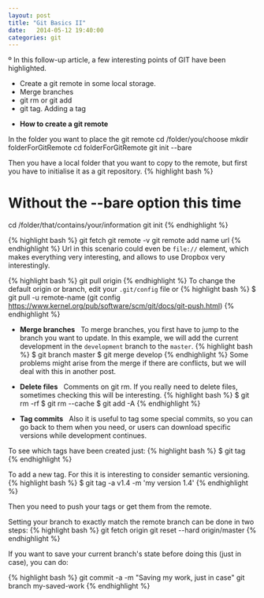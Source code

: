 ```yaml
---
layout: post
title: "Git Basics II"
date:   2014-05-12 19:40:00
categories: git
---
```

º
In this follow-up article, a few interesting points of GIT have been highlighted.
 + Create a git remote in some local storage.
 + Merge branches
 + git rm or git add
 + git tag. Adding a tag

- __How to create a git remote__

In the folder you want to place the git remote
cd /folder/you/choose
mkdir folderForGitRemote
cd folderForGitRemote
git init --bare

Then you have a local folder that you want to copy to the remote, but first you have to initialise it as a git repository.
{% highlight bash %}
# Without the --bare option this time
cd /folder/that/contains/your/information
git init
{% endhighlight %}

{% highlight bash %}
git fetch
git remote -v
git remote add name url
{% endhighlight %}
Url in this scenario could even be `file://` element, which makes everything very interesting, and allows to use Dropbox very interestingly.

{% highlight bash %}
git pull origin
{% endhighlight %}
To change the default origin or branch, edit your `.git/config` file
or
{% highlight bash %}
$ git pull -u remote-name (git config https://www.kernel.org/pub/software/scm/git/docs/git-push.html)
{% endhighlight %}
&nbsp;
- __Merge branches__
&nbsp;
To merge branches, you first have to jump to the branch you want to update. In this example, we will add the current development in the `development` branch to the `master`.
{% highlight bash %}
$ git branch master
$ git merge develop
{% endhighlight %}
Some problems might arise from the merge if there are conflicts, but we will deal with this in another post.

- __Delete files__
&nbsp;
Comments on git rm. If you really need to delete files, sometimes checking this will be interesting.
{% highlight bash %}
$ git rm -rf
$ git rm --cache
$ git add -A
{% endhighlight %}
&nbsp;
- __Tag commits__
&nbsp;
Also it is useful to tag some special commits, so you can go back to them when you need, or users can download specific versions while development continues.

To see which tags have been created just:
{% highlight bash %}
$ git tag
{% endhighlight %}

To add a new tag. For this it is interesting to consider semantic versioning.
{% highlight bash %}
$ git tag -a v1.4 -m 'my version 1.4'
{% endhighlight %}

Then you need to push your tags or get them from the remote.

Setting your branch to exactly match the remote branch can be done in two steps:
{% highlight bash %}
git fetch origin
git reset --hard origin/master
{% endhighlight %}

If you want to save your current branch's state before doing this (just in case), you can do:

{% highlight bash %}
git commit -a -m "Saving my work, just in case"
git branch my-saved-work
{% endhighlight %}
